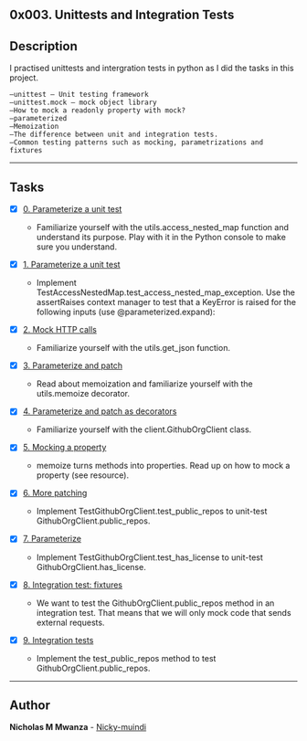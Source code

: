 ## 0x003. Unittests and Integration Tests

## Description

I practised unittests and intergration tests in python as I did the tasks in this project.
```
–unittest — Unit testing framework
–unittest.mock — mock object library
–How to mock a readonly property with mock?
–parameterized
–Memoization
–The difference between unit and integration tests.
–Common testing patterns such as mocking, parametrizations and fixtures

```
---

## Tasks

+ [x] [0. Parameterize a unit test](./test_utils.py)

   + Familiarize yourself with the utils.access_nested_map function and understand its purpose. Play with it in the Python console to make sure you understand.

+ [x] [1. Parameterize a unit test](./test_utils.py)

   + Implement TestAccessNestedMap.test_access_nested_map_exception. Use the assertRaises context manager to test that a KeyError is raised for the following inputs (use @parameterized.expand):

+ [x] [2. Mock HTTP calls](./test_utils.py)

   + Familiarize yourself with the utils.get_json function.

+ [x] [3. Parameterize and patch](./test_utils.py)

   + Read about memoization and familiarize yourself with the utils.memoize decorator.

+ [x] [4. Parameterize and patch as decorators](./test_client.py)

   + Familiarize yourself with the client.GithubOrgClient class.

+ [x] [5.  Mocking a property](./test_client.py)

   + memoize turns methods into properties. Read up on how to mock a property (see resource).

+ [x] [6. More patching](./test_client.py)

   + Implement TestGithubOrgClient.test_public_repos to unit-test GithubOrgClient.public_repos.

+ [x] [7. Parameterize](./test_client.py)

   + Implement TestGithubOrgClient.test_has_license to unit-test GithubOrgClient.has_license.
+ [x] [8. Integration test: fixtures](./test_client.py)

    + We want to test the GithubOrgClient.public_repos method in an integration test. That means that we will only mock code that sends external requests.

+ [x] [9. Integration tests](./test_client.py)

   + Implement the test_public_repos method to test GithubOrgClient.public_repos.

---

## Author

**Nicholas M Mwanza** - [Nicky-muindi](https://github.com/Nicky-muindi)

